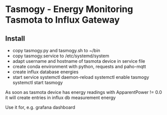 # Tasmogy - Energy Monitoring Tasmota to Influx Gateway

## Install

* copy tasmogy.py and tasmogy.sh to ~/bin
* copy tasmogy.service to /etc/systemd/system
* adapt username and hostname of tasmota device in service file
* create conda environment with python, requests and paho-mqtt
* create influx database energies
* start service
	systemctl daemon-reload
	systemctl enable tasmogy
	systemctl start tasmogy

As soon as tasmota device has energy readings with ApparentPower != 0.0 it will create entries in influx db measurement energy

Use it for, e.g. grafana dashboard
